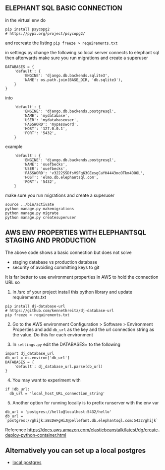 

## ELEPHANT SQL BASIC CONNECTION

in the virtual env do
```
pip install psycopg2
# https://pypi.org/project/psycopg2/
```
and recreate the listing `pip freeze > requirements.txt`

in settings.py change the following so local server connects to elephant sql<br/>
then afterwards make sure you run migrations and create a superuser
```
DATABASES = {
    'default': {
        'ENGINE': 'django.db.backends.sqlite3',
        'NAME': os.path.join(BASE_DIR, 'db.sqlite3'),
    }
}
```
into
```
    'default': {
        'ENGINE': 'django.db.backends.postgresql',
        'NAME': 'mydatabase',
        'USER': 'mydatabaseuser',
        'PASSWORD': 'mypassword',
        'HOST': '127.0.0.1',
        'PORT': '5432',
    }
```

example

```
    'default': {
        'ENGINE': 'django.db.backends.postgresql',
        'NAME': 'ouefbecks',
        'USER': 'ouefbecks',
        'PASSWORD': 'v3222SSDfsVSFg63GEesgCaYH4443ncOTkm4OOOL',
        'HOST': 'elmo.db.elephantsql.com',
        'PORT': '5432',
    }
```

make sure you run migrations and create a superuser

```
source ../bin/activate
python manage.py makemigrations
python manage.py migrate
python manage.py createsuperuser
```

## AWS ENV PROPERTIES WITH ELEPHANTSQL STAGING AND PRODUCTION  

The above code shows a basic connection but does not solve
- staging database vs production database
- security of avoiding committing keys to git

It is far better to use environment properties in AWS to hold the connection URL so 

1. In /src of your project install this python library and update requirements.txt

```
pip install dj-database-url
# https://github.com/kennethreitz/dj-database-url
pip freeze > requirements.txt
```

2. Go to the AWS environment Configuration > Software > Environment Properties and add `db_url` as the key and the url connection string as the value. Do this for each environment

3. In `settings.py` edit the DATABASES= to the following

```
import dj_database_url
db_url = os.environ['db_url']
DATABASES = {
    'default': dj_database_url.parse(db_url)
}
``` 

4. You may want to experiment with 
```
if !db_url:
  db_url = 'local_host_URL_connection_string'
```

5. Another option for running locally is to prefix runserver with the env var
``` 
db_url = 'postgres://hello@localhost:5432/hello'
db_url = `postgres://ghijk:aBcDeFgHiJ@pellefant.db.elephantsql.com:5432/ghijk`
```

Reference https://docs.aws.amazon.com/elasticbeanstalk/latest/dg/create-deploy-python-container.html

## Alternatively you can set up a local postgres
- [local postgres](./local_postgres.md)
